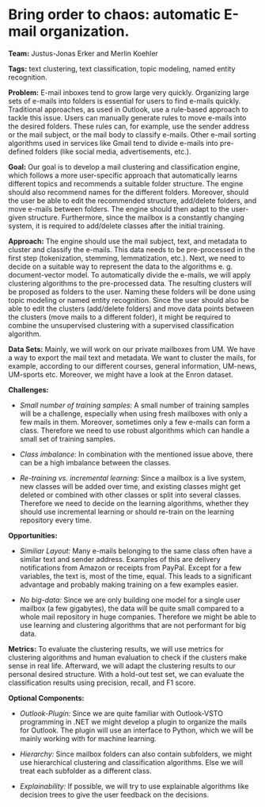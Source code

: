 # Bring order to chaos: automatic E-mail organization.
**Team:** Justus-Jonas Erker and Merlin Koehler

**Tags:** text clustering, text classification, topic modeling, named entity recognition.

**Problem:** E-mail inboxes tend to grow large very quickly. Organizing large sets of e-mails into folders is essential for users to find e-mails quickly. Traditional approaches, as used in Outlook, use a rule-based approach to tackle this issue. Users can manually generate rules to move e-mails into the desired folders. These rules can, for example, use the sender address or the mail subject, or the mail body to classify e-mails. Other e-mail sorting algorithms used in services like Gmail tend to divide e-mails into pre-defined folders (like social media, advertisements, etc.).

**Goal:** Our goal is to develop a mail clustering and classification engine, which follows a more user-specific approach that automatically learns different topics and recommends a suitable folder structure. The engine should also recommend names for the different folders. Moreover, should the user be able to edit the recommended structure, add/delete folders, and move e-mails between folders. The engine should then adapt to the user-given structure. Furthermore, since the mailbox is a constantly changing system, it is required to add/delete classes after the initial training.

**Approach:** The engine should use the mail subject, text, and metadata to cluster and classify the e-mails. This data needs to be pre-processed in the first step (tokenization, stemming, lemmatization, etc.). Next, we need to decide on a suitable way to represent the data to the algorithms e. g. document-vector model. To automatically divide the e-mails, we will apply clustering algorithms to the pre-processed data. The resulting clusters will be proposed as folders to the user. Naming these folders will be done using topic modeling or named entity recognition.
Since the user should also be able to edit the clusters (add/delete folders) and move data points between the clusters (move mails to a different folder), it might be required to combine the unsupervised clustering with a supervised classification algorithm.

**Data Sets:** Mainly, we will work on our private mailboxes from UM. We have a way to export the mail text and metadata. We want to cluster the mails, for example, according to our different courses, general information, UM-news, UM-sports etc. Moreover, we might have a look at the Enron dataset.

**Challenges:**
- *Small number of training samples:* A small number of training samples will be a challenge, especially when using fresh mailboxes with only a few mails in them. Moreover, sometimes only a few e-mails can form a class. Therefore we need to use robust algorithms which can handle a small set of training samples.

- *Class imbalance:* In combination with the mentioned issue above, there can be a high imbalance between the classes. 

- *Re-training vs. incremental learning:* Since a mailbox is a live system, new classes will be added over time, and existing classes might get deleted or combined with other classes or split into several classes. Therefore we need to decide on the learning algorithms, whether they should use incremental learning or should re-train on the learning repository every time.

**Opportunities:**
- *Similiar Layout:* Many e-mails belonging to the same class often have a similar text and sender address. Examples of this are delivery notifications from Amazon or receipts from PayPal. Except for a few variables, the text is, most of the time, equal. This leads to a significant advantage and probably making training on a few examples easier.

- *No big-data:* Since we are only building one model for a single user mailbox (a few gigabytes), the data will be quite small compared to a whole mail repository in huge companies. Therefore we might be able to use learning and clustering algorithms that are not performant for big data.  

**Metrics:**
To evaluate the clustering results, we will use metrics for clustering algorithms and human evaluation to check if the clusters make sense in real life. Afterward, we will adapt the clustering results to our personal desired structure. With a hold-out test set, we can evaluate the classification results using precision, recall, and F1 score.


**Optional Components:**
- *Outlook-Plugin:* Since we are quite familiar with Outlook-VSTO programming in .NET we might develop a plugin to organize the mails for Outlook. The plugin will use an interface to Python, which we will be mainly working with for machine learning. 

- *Hierarchy:* Since mailbox folders can also contain subfolders, we might use hierarchical clustering and classification algorithms. Else we will treat each subfolder as a different class.

- *Explainability:* If possible, we will try to use explainable algorithms like decision trees to give the user feedback on the decisions.
